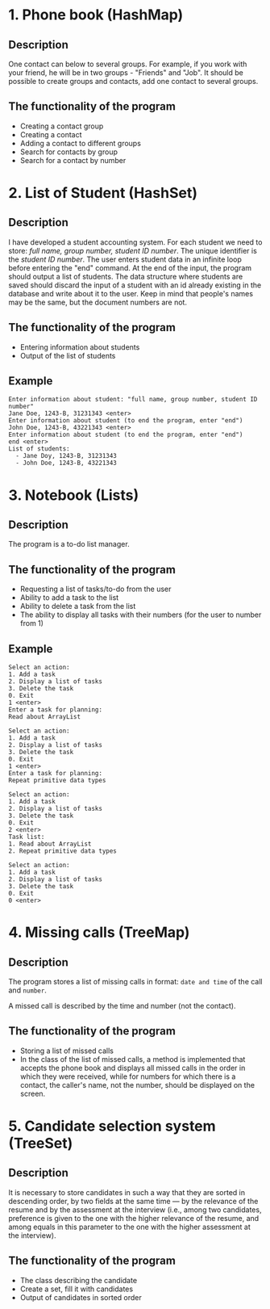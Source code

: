 # 1. Phone book (HashMap)

## Description
One contact can below to several groups. For example, if you work with your friend, he will be in two groups - "Friends" and "Job".
It should be possible to create groups and contacts, add one contact to several groups. 

## The functionality of the program
* Creating a contact group
* Creating a contact
* Adding a contact to different groups
* Search for contacts by group
* Search for a contact by number

# 2. List of Student (HashSet)

## Description
I have developed a student accounting system. For each student we need to store: *full name, group number, student ID number*. The unique identifier is the 
*student ID number*. The user enters student data in an infinite loop before entering the "end" command. At the end of the input, the program should output 
a list of students. The data structure where students are saved should discard the input of a student with an id already existing in the database and write 
about it to the user. Keep in mind that people's names may be the same, but the document numbers are not.

## The functionality of the program
* Entering information about students
* Output of the list of students

## Example
```
Enter information about student: "full name, group number, student ID number"
Jane Doe, 1243-B, 31231343 <enter>
Enter information about student (to end the program, enter "end")
John Doe, 1243-B, 43221343 <enter>
Enter information about student (to end the program, enter "end")
end <enter>
List of students:
  - Jane Doy, 1243-B, 31231343
  - John Doe, 1243-B, 43221343
```

# 3. Notebook (Lists)

## Description
The program is a to-do list manager.

## The functionality of the program
* Requesting a list of tasks/to-do from the user
* Ability to add a task to the list
* Ability to delete a task from the list
* The ability to display all tasks with their numbers (for the user to number from 1)

## Example
```
Select an action:
1. Add a task
2. Display a list of tasks
3. Delete the task
0. Exit
1 <enter>
Enter a task for planning:
Read about ArrayList

Select an action:
1. Add a task
2. Display a list of tasks
3. Delete the task
0. Exit
1 <enter>
Enter a task for planning:
Repeat primitive data types

Select an action:
1. Add a task
2. Display a list of tasks
3. Delete the task
0. Exit
2 <enter>
Task list:
1. Read about ArrayList
2. Repeat primitive data types

Select an action:
1. Add a task
2. Display a list of tasks
3. Delete the task
0. Exit
0 <enter>
```

# 4. Missing calls (TreeMap)

## Description
The program stores a list of missing calls in format: ```date and time``` of the call and ```number```.

A missed call is described by the time and number (not the contact).

## The functionality of the program
* Storing a list of missed calls
* In the class of the list of missed calls, a method is implemented that accepts the phone book and displays all missed calls in the order in which they were received, 
while for numbers for which there is a contact, the caller's name, not the number, should be displayed on the screen.

# 5. Candidate selection system (TreeSet)

## Description
It is necessary to store candidates in such a way that they are sorted in descending order, by two fields at the same time — by the relevance of the resume and by the assessment at the interview (i.e., among two candidates, preference is given to the one with the higher relevance of the resume, and among equals in this parameter to the one with the higher assessment at the interview).

## The functionality of the program
* The class describing the candidate
* Create a set, fill it with candidates
* Output of candidates in sorted order

